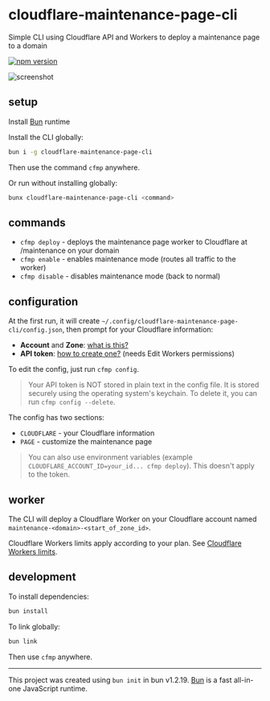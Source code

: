 # cloudflare-maintenance-page-cli

Simple CLI using Cloudflare API and Workers to deploy a maintenance page to a domain

[![npm version](https://img.shields.io/npm/v/cloudflare-maintenance-page-cli.svg)](https://www.npmjs.com/package/cloudflare-maintenance-page-cli)

![screenshot](https://github.com/user-attachments/assets/3121c725-2ca6-49f3-8498-62296a82b84c)

## setup

Install [Bun](https://bun.sh/) runtime

Install the CLI globally:

```bash
bun i -g cloudflare-maintenance-page-cli
```

Then use the command `cfmp` anywhere.

Or run without installing globally:

```bash
bunx cloudflare-maintenance-page-cli <command>
```

## commands

- `cfmp deploy` - deploys the maintenance page worker to Cloudflare at /maintenance on your domain
- `cfmp enable` - enables maintenance mode (routes all traffic to the worker)
- `cfmp disable` - disables maintenance mode (back to normal)

## configuration

At the first run, it will create `~/.config/cloudflare-maintenance-page-cli/config.json`, then prompt for your Cloudflare information:

- **Account** and **Zone**: [what is this?](https://developers.cloudflare.com/fundamentals/account/find-account-and-zone-ids/)
- **API token**: [how to create one?](https://developers.cloudflare.com/fundamentals/api/get-started/create-token/) (needs Edit Workers permissions)

To edit the config, just run `cfmp config`.

> Your API token is NOT stored in plain text in the config file. It is stored securely using the operating system's keychain. To delete it, you can run `cfmp config --delete`.

The config has two sections:

- `CLOUDFLARE` - your Cloudflare information
- `PAGE` - customize the maintenance page

> You can also use environment variables (example `CLOUDFLARE_ACCOUNT_ID=your_id... cfmp deploy`). This doesn't apply to the token.

## worker

The CLI will deploy a Cloudflare Worker on your Cloudflare account named `maintenance-<domain>-<start_of_zone_id>`.

Cloudflare Workers limits apply according to your plan. See [Cloudflare Workers limits](https://developers.cloudflare.com/workers/platform/limits/#worker-limits).

## development

To install dependencies:

```bash
bun install
```

To link globally:

```bash
bun link
```

Then use `cfmp` anywhere.

---

This project was created using `bun init` in bun v1.2.19. [Bun](https://bun.com) is a fast all-in-one JavaScript runtime.
